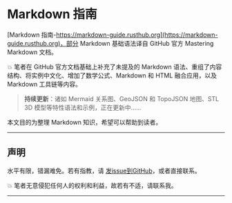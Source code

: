 # Markdown 指南

[Markdown 指南-https://markdown-guide.rusthub.org](https://markdown-guide.rusthub.org)，部分 Markdown 基础语法译自 GitHub 官方 Mastering Markdown 文档。

💥 笔者在 GitHub 官方文档基础上补充了未提及的 Markdown 语法、重组了内容结构、将实例中文化、增加了数学公式、Markdown 和 HTML 融合应用，以及 Markdown 工具链等内容。

> **持续更新**：诸如 Mermaid 关系图、GeoJSON 和 TopoJSON 地图、STL 3D 模型等特性语法和示例，正在更新中……

本文目的为整理 Markdown 知识，希望可以帮助到读者。

------

## 声明

水平有限，错漏难免。若有指教，请 [发issue到GitHub](https://github.com/piexue/markdown-guide-book-site)，或者直接联系。

💥 笔者无意侵犯任何人的权利和利益，故若有不适，请联系我。

------

